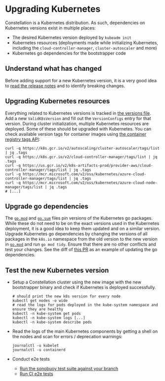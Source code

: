 # Upgrading Kubernetes

Constellation is a Kubernetes distribution. As such, dependencies on Kubernetes versions exist in multiple places:

- The desired Kubernetes version deployed by `kubeadm init`
- Kubernetes resources (deployments made while initializing Kubernetes, including the `cloud-controller-manager`, `cluster-autoscaler` and more)
- Kubernetes go dependencies for the bootstrapper code


## Understand what has changed

Before adding support for a new Kubernetes version, it is a very good idea to [read the release notes](https://kubernetes.io/releases/notes/) and to identify breaking changes.

## Upgrading Kubernetes resources

Everything related to Kubernetes versions is tracked in [the versions file](/internal/versions/versions.go). Add a new `ValidK8sVersion` and fill out the `VersionConfigs` entry for that version.
During cluster initialization, multiple Kubernetes resources are deployed. Some of these should be upgraded with Kubernetes.
You can check available version tags for container images using [the container registry tags API](https://docs.docker.com/registry/spec/api/#listing-image-tags):

```
curl -q https://k8s.gcr.io/v2/autoscaling/cluster-autoscaler/tags/list | jq .tags
curl -q https://k8s.gcr.io/v2/cloud-controller-manager/tags/list | jq .tags
curl -q https://us.gcr.io/v2/k8s-artifacts-prod/provider-aws/cloud-controller-manager/tags/list | jq .tags
curl -q https://mcr.microsoft.com/v2/oss/kubernetes/azure-cloud-controller-manager/tags/list | jq .tags
curl -q https://mcr.microsoft.com/v2/oss/kubernetes/azure-cloud-node-manager/tags/list | jq .tags
# [...]
```


## Upgrade go dependencies

The [`go.mod`](/go.mod) and [`go.sum`](/go.sum) files pin versions of the Kubernetes go packages. While these do not need to be on the exact versions used in the Kubernetes deployment, it is a good idea to keep them updated and on a similar version.
Upgrade Kubernetes go dependencies by changing the versions of all packages in the `k8s.io` namespace from the old version to the new version in [`go.mod`](/go.mod) and run `go mod tidy`. Ensure that there are no other conflicts and test your changes.
See the diff of [this PR](https://github.com/edgelesssys/constellation/pull/110) as an example of updating the go dependencies.

## Test the new Kubernetes version

- Setup a Constellation cluster using the new image with the new bootstrapper binary and check if Kubernetes is deployed successfully.

    ```
    # should print the new k8s version for every node
    kubectl get nodes -o wide
    # read the logs for pods deployed in the kube-system namespace and ensure they are healthy
    kubectl -n kube-system get pods
    kubectl -n kube-system logs [...]
    kubectl -n kube-system describe pods
    ```
- Read the logs of the main Kubernetes components by getting a shell on the nodes and scan for errors / deprecation warnings:

    ```
    journalctl -u kubelet
    journalctl -u containerd
    ```

- Conduct e2e tests
  - [Run the sonobuoy test suite against your branch](https://sonobuoy.io/)
  - [Run CI e2e tests](/.github/docs/README.md)
